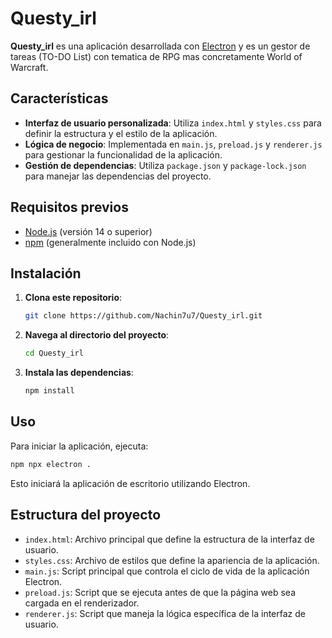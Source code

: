 # Questy_irl

**Questy_irl** es una aplicación desarrollada con [Electron](https://www.electronjs.org/) y es un gestor de tareas (TO-DO List) con tematica de RPG mas concretamente World of Warcraft.

## Características

- **Interfaz de usuario personalizada**: Utiliza `index.html` y `styles.css` para definir la estructura y el estilo de la aplicación.
- **Lógica de negocio**: Implementada en `main.js`, `preload.js` y `renderer.js` para gestionar la funcionalidad de la aplicación.
- **Gestión de dependencias**: Utiliza `package.json` y `package-lock.json` para manejar las dependencias del proyecto.

## Requisitos previos

- [Node.js](https://nodejs.org/) (versión 14 o superior)
- [npm](https://www.npmjs.com/) (generalmente incluido con Node.js)

## Instalación

1. **Clona este repositorio**:

   ```bash
   git clone https://github.com/Nachin7u7/Questy_irl.git
   ```

2. **Navega al directorio del proyecto**:

   ```bash
   cd Questy_irl
   ```

3. **Instala las dependencias**:

   ```bash
   npm install
   ```

## Uso

Para iniciar la aplicación, ejecuta:

```bash
npm npx electron .     
```

Esto iniciará la aplicación de escritorio utilizando Electron.

## Estructura del proyecto

- `index.html`: Archivo principal que define la estructura de la interfaz de usuario.
- `styles.css`: Archivo de estilos que define la apariencia de la aplicación.
- `main.js`: Script principal que controla el ciclo de vida de la aplicación Electron.
- `preload.js`: Script que se ejecuta antes de que la página web sea cargada en el renderizador.
- `renderer.js`: Script que maneja la lógica específica de la interfaz de usuario.

